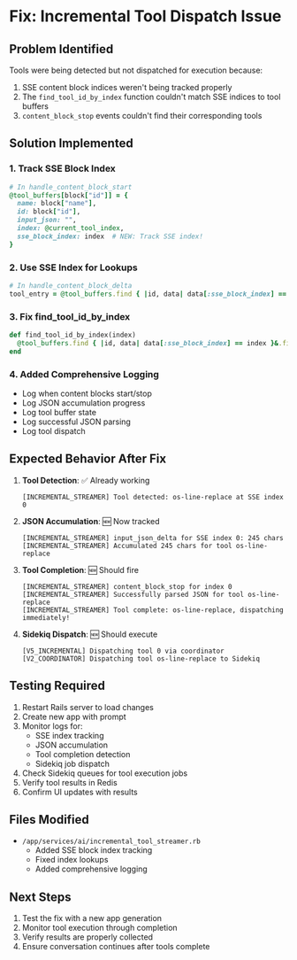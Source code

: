 # Fix: Incremental Tool Dispatch Issue

## Problem Identified
Tools were being detected but not dispatched for execution because:
1. SSE content block indices weren't being tracked properly
2. The `find_tool_id_by_index` function couldn't match SSE indices to tool buffers
3. `content_block_stop` events couldn't find their corresponding tools

## Solution Implemented

### 1. Track SSE Block Index
```ruby
# In handle_content_block_start
@tool_buffers[block["id"]] = {
  name: block["name"],
  id: block["id"],
  input_json: "",
  index: @current_tool_index,
  sse_block_index: index  # NEW: Track SSE index!
}
```

### 2. Use SSE Index for Lookups
```ruby
# In handle_content_block_delta
tool_entry = @tool_buffers.find { |id, data| data[:sse_block_index] == index }
```

### 3. Fix find_tool_id_by_index
```ruby
def find_tool_id_by_index(index)
  @tool_buffers.find { |id, data| data[:sse_block_index] == index }&.first
end
```

### 4. Added Comprehensive Logging
- Log when content blocks start/stop
- Log JSON accumulation progress
- Log tool buffer state
- Log successful JSON parsing
- Log tool dispatch

## Expected Behavior After Fix

1. **Tool Detection**: ✅ Already working
   ```
   [INCREMENTAL_STREAMER] Tool detected: os-line-replace at SSE index 0
   ```

2. **JSON Accumulation**: 🆕 Now tracked
   ```
   [INCREMENTAL_STREAMER] input_json_delta for SSE index 0: 245 chars
   [INCREMENTAL_STREAMER] Accumulated 245 chars for tool os-line-replace
   ```

3. **Tool Completion**: 🆕 Should fire
   ```
   [INCREMENTAL_STREAMER] content_block_stop for index 0
   [INCREMENTAL_STREAMER] Successfully parsed JSON for tool os-line-replace
   [INCREMENTAL_STREAMER] Tool complete: os-line-replace, dispatching immediately!
   ```

4. **Sidekiq Dispatch**: 🆕 Should execute
   ```
   [V5_INCREMENTAL] Dispatching tool 0 via coordinator
   [V2_COORDINATOR] Dispatching tool os-line-replace to Sidekiq
   ```

## Testing Required

1. Restart Rails server to load changes
2. Create new app with prompt
3. Monitor logs for:
   - SSE index tracking
   - JSON accumulation
   - Tool completion detection
   - Sidekiq job dispatch
4. Check Sidekiq queues for tool execution jobs
5. Verify tool results in Redis
6. Confirm UI updates with results

## Files Modified
- `/app/services/ai/incremental_tool_streamer.rb`
  - Added SSE block index tracking
  - Fixed index lookups
  - Added comprehensive logging

## Next Steps
1. Test the fix with a new app generation
2. Monitor tool execution through completion
3. Verify results are properly collected
4. Ensure conversation continues after tools complete